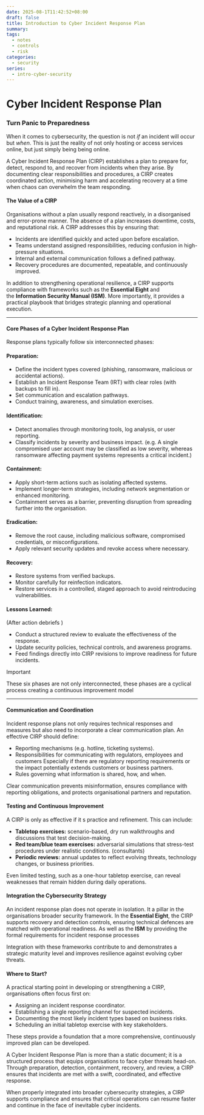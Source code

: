 ```yaml
---
date: 2025-08-1T11:42:52+08:00
draft: false
title: Introduction to Cyber Incident Response Plan
summary:
tags:
  - notes
  - controls
  - risk
categories:
  - security
series:
  - intro-cyber-security
---
```

# Cyber Incident Response Plan
### Turn Panic to Preparedness

When it comes to cybersecurity, the question is not *if* an incident will occur but *when*.  This is just the reality of not only hosting or access services online, but just simply being being online.

A Cyber Incident Response Plan (CIRP) establishes a plan to prepare for, detect, respond to, and recover from incidents when they arise. By documenting clear responsibilities and procedures, a CIRP creates coordinated action, minimising harm and accelerating recovery at a time when chaos can overwhelm the team responding.

#### The Value of a CIRP

Organisations without a plan usually respond reactively, in a disorganised and error-prone manner.  The absence of a plan increases downtime, costs, and reputational risk.  A CIRP addresses this by ensuring that:
- Incidents are identified quickly and acted upon before escalation.
- Teams understand assigned responsibilities, reducing confusion in high-pressure situations.
- Internal and external communication follows a defined pathway.
- Recovery procedures are documented, repeatable, and continuously improved.

In addition to strengthening operational resilience, a CIRP supports compliance with frameworks such as the **Essential Eight** and the **Information Security Manual (ISM)**.  More importantly, it provides a practical playbook that bridges strategic planning and operational execution.

---
####  Core Phases of a Cyber Incident Response Plan

Response plans typically follow six interconnected phases:

#### Preparation:
- Define the incident types covered (phishing, ransomware, malicious or accidental actions).
- Establish an Incident Response Team (IRT) with clear roles (with backups to fill in).
- Set communication and escalation pathways.
- Conduct training, awareness, and simulation exercises.

#### Identification:
- Detect anomalies through monitoring tools, log analysis, or user reporting.
- Classify incidents by severity and business impact. (e.g. A single compromised user account may be classified as low severity, whereas ransomware affecting payment systems represents a critical incident.)

#### Containment:
- Apply short-term actions such as isolating affected systems.
- Implement longer-term strategies, including network segmentation or enhanced monitoring.
- Containment serves as a barrier, preventing disruption from spreading further into the organisation.

#### Eradication:
- Remove the root cause, including malicious software, compromised credentials, or misconfigurations.
- Apply relevant security updates and revoke access where necessary.

#### Recovery:
- Restore systems from verified backups.
- Monitor carefully for reinfection indicators.
- Restore services in a controlled, staged approach to avoid reintroducing vulnerabilities.

#### Lessons Learned:
(After action debriefs )
- Conduct a structured review to evaluate the effectiveness of the response.
- Update security policies, technical controls, and awareness programs.
- Feed findings directly into CIRP revisions to improve readiness for future incidents.

> [!important]
>  These six phases are not only interconnected, these phases are a cyclical process creating a continuous improvement model

---
#### Communication and Coordination

Incident response plans not only requires technical responses and measures but also need to incorporate a clear communication plan. An effective CIRP should define:
- Reporting mechanisms (e.g. hotline, ticketing systems).
- Responsibilities for communicating with regulators, employees and customers  Especially if there are regulatory reporting requirements or the impact potentially extends customers or business partners.
- Rules governing what information is shared, how, and when.

Clear communication prevents misinformation, ensures compliance with reporting obligations, and protects organisational partners and reputation.

#### Testing and Continuous Improvement

A CIRP is only as effective if it s practice and refinement. This can include:
- **Tabletop exercises:** scenario-based, dry run walkthroughs and discussions that test decision-making.
- **Red team/blue team exercises:** adversarial simulations that stress-test procedures under realistic conditions. (consultants)
- **Periodic reviews:** annual updates to reflect evolving threats, technology changes, or business priorities.

Even limited testing, such as a one-hour tabletop exercise, can reveal weaknesses that remain hidden during daily operations.

#### Integration the Cybersecurity Strategy

An incident response plan does not operate in isolation. It  a pillar in the organisations broader security framework.  In the  **Essential Eight**, the CIRP supports recovery and detection controls, ensuring technical defences are matched with operational readiness. As well as the **ISM** by providing the formal requirements for incident response processes

Integration with these frameworks contribute to and demonstrates a strategic maturity level and improves resilience against evolving cyber threats.

#### Where to Start?

A practical starting point in developing or strengthening a CIRP, organisations often focus first on:
- Assigning an incident response coordinator.
- Establishing a single reporting channel for suspected incidents.
- Documenting the most likely incident types based on business risks.
- Scheduling an initial tabletop exercise with key stakeholders.

These steps provide a  foundation that  a more comprehensive, continuously improved plan can be developed.

A Cyber Incident Response Plan is more than a static document; it is a structured process that equips organisations to face cyber threats head-on. Through preparation, detection, containment, recovery, and review, a CIRP ensures that incidents are met with a swift, coordinated, and effective response. 

When properly integrated into broader cybersecurity strategies, a CIRP supports compliance and ensures that critical operations can resume faster and continue in the face of inevitable cyber incidents.
